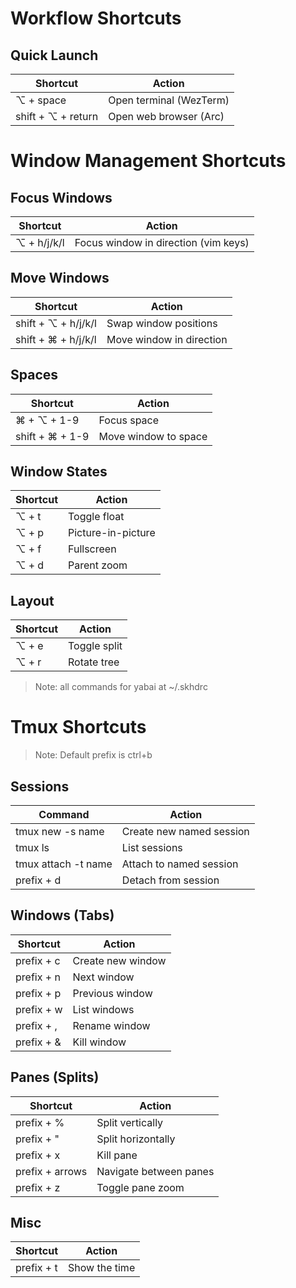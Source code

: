 # Workflow Shortcuts

## Quick Launch
| Shortcut | Action |
|----------|--------|
| ⌥ + space | Open terminal (WezTerm) |
| shift + ⌥ + return | Open web browser (Arc) |

# Window Management Shortcuts

## Focus Windows
| Shortcut | Action |
|----------|--------|
| ⌥ + h/j/k/l | Focus window in direction (vim keys) |

## Move Windows
| Shortcut | Action |
|----------|--------|
| shift + ⌥ + h/j/k/l | Swap window positions |
| shift + ⌘ + h/j/k/l | Move window in direction |

## Spaces
| Shortcut | Action |
|----------|--------|
| ⌘ + ⌥ + 1-9 | Focus space |
| shift + ⌘ + 1-9 | Move window to space |

## Window States
| Shortcut | Action |
|----------|--------|
| ⌥ + t | Toggle float |
| ⌥ + p | Picture-in-picture |
| ⌥ + f | Fullscreen |
| ⌥ + d | Parent zoom |

## Layout
| Shortcut | Action |
|----------|--------|
| ⌥ + e | Toggle split |
| ⌥ + r | Rotate tree |

> Note: all commands for yabai at ~/.skhdrc

# Tmux Shortcuts

> Note: Default prefix is ctrl+b

## Sessions
| Command | Action |
|---------|--------|
| tmux new -s name | Create new named session |
| tmux ls | List sessions |
| tmux attach -t name | Attach to named session |
| prefix + d | Detach from session |

## Windows (Tabs)
| Shortcut | Action |
|----------|--------|
| prefix + c | Create new window |
| prefix + n | Next window |
| prefix + p | Previous window |
| prefix + w | List windows |
| prefix + , | Rename window |
| prefix + & | Kill window |

## Panes (Splits)
| Shortcut | Action |
|----------|--------|
| prefix + % | Split vertically |
| prefix + " | Split horizontally |
| prefix + x | Kill pane |
| prefix + arrows | Navigate between panes |
| prefix + z | Toggle pane zoom |

## Misc
| Shortcut | Action |
|----------|--------|
| prefix + t | Show the time |

